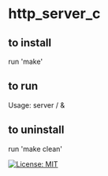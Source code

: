 # http_server_c

## to install
  run 'make'
## to run
  Usage: server <port> <path>/ &
## to uninstall
 run 'make clean'
 
[![License: MIT](https://img.shields.io/badge/License-MIT-yellow.svg)](https://opensource.org/licenses/MIT)
